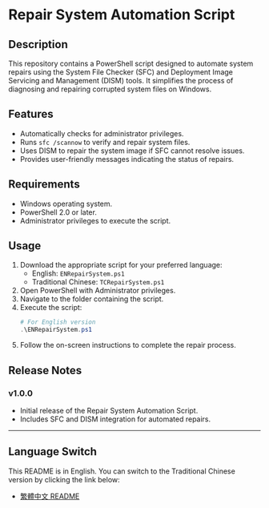 # Repair System Automation Script 

## Description

This repository contains a PowerShell script designed to automate system repairs using the System File Checker (SFC) and Deployment Image Servicing and Management (DISM) tools. It simplifies the process of diagnosing and repairing corrupted system files on Windows.

## Features
- Automatically checks for administrator privileges.
- Runs `sfc /scannow` to verify and repair system files.
- Uses DISM to repair the system image if SFC cannot resolve issues.
- Provides user-friendly messages indicating the status of repairs.

## Requirements
- Windows operating system.
- PowerShell 2.0 or later.
- Administrator privileges to execute the script.

## Usage
1. Download the appropriate script for your preferred language:
   - English: `ENRepairSystem.ps1`
   - Traditional Chinese: `TCRepairSystem.ps1`
2. Open PowerShell with Administrator privileges.
3. Navigate to the folder containing the script.
4. Execute the script:
   ```powershell
   # For English version
   .\ENRepairSystem.ps1
   ```
5. Follow the on-screen instructions to complete the repair process.

## Release Notes
### v1.0.0
- Initial release of the Repair System Automation Script.
- Includes SFC and DISM integration for automated repairs.

---

## Language Switch

This README is in English. You can switch to the Traditional Chinese version by clicking the link below:

- [繁體中文 README](TC_README.md)

